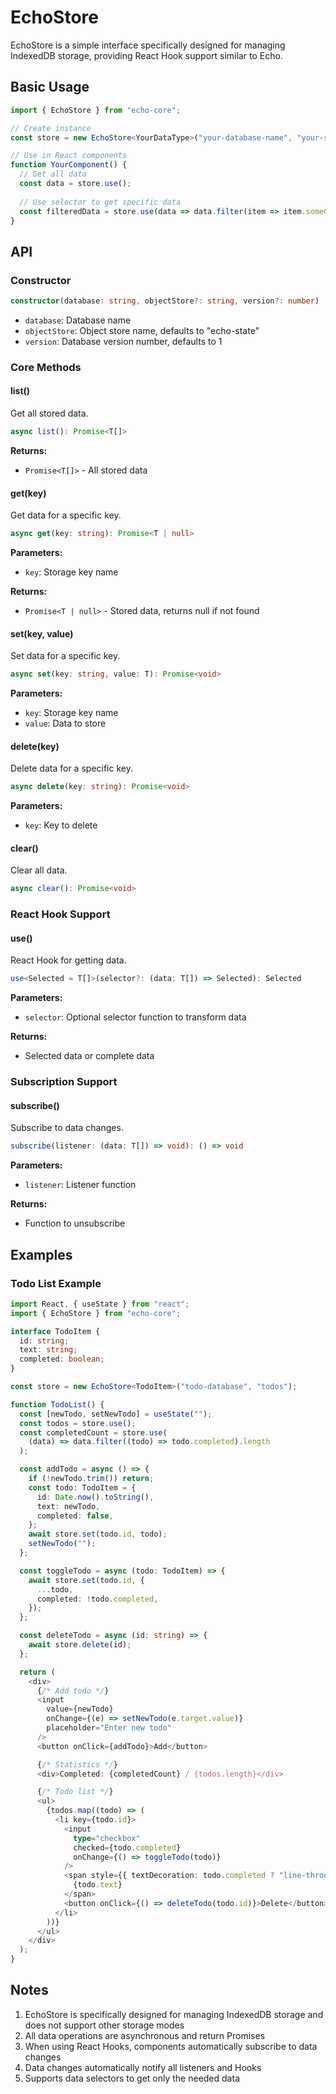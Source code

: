 # EchoStore

EchoStore is a simple interface specifically designed for managing IndexedDB storage, providing React Hook support similar to Echo.

## Basic Usage

```typescript
import { EchoStore } from "echo-core";

// Create instance
const store = new EchoStore<YourDataType>("your-database-name", "your-store-name", 1);

// Use in React components
function YourComponent() {
  // Get all data
  const data = store.use();
  
  // Use selector to get specific data
  const filteredData = store.use(data => data.filter(item => item.someCondition));
}
```

## API

### Constructor

```typescript
constructor(database: string, objectStore?: string, version?: number)
```

- `database`: Database name
- `objectStore`: Object store name, defaults to "echo-state"
- `version`: Database version number, defaults to 1

### Core Methods

#### list()

Get all stored data.

```typescript
async list(): Promise<T[]>
```

**Returns:**
- `Promise<T[]>` - All stored data

#### get(key)

Get data for a specific key.

```typescript
async get(key: string): Promise<T | null>
```

**Parameters:**
- `key`: Storage key name

**Returns:**
- `Promise<T | null>` - Stored data, returns null if not found

#### set(key, value)

Set data for a specific key.

```typescript
async set(key: string, value: T): Promise<void>
```

**Parameters:**
- `key`: Storage key name
- `value`: Data to store

#### delete(key)

Delete data for a specific key.

```typescript
async delete(key: string): Promise<void>
```

**Parameters:**
- `key`: Key to delete

#### clear()

Clear all data.

```typescript
async clear(): Promise<void>
```

### React Hook Support

#### use()

React Hook for getting data.

```typescript
use<Selected = T[]>(selector?: (data: T[]) => Selected): Selected
```

**Parameters:**
- `selector`: Optional selector function to transform data

**Returns:**
- Selected data or complete data

### Subscription Support

#### subscribe()

Subscribe to data changes.

```typescript
subscribe(listener: (data: T[]) => void): () => void
```

**Parameters:**
- `listener`: Listener function

**Returns:**
- Function to unsubscribe

## Examples

### Todo List Example

```typescript
import React, { useState } from "react";
import { EchoStore } from "echo-core";

interface TodoItem {
  id: string;
  text: string;
  completed: boolean;
}

const store = new EchoStore<TodoItem>("todo-database", "todos");

function TodoList() {
  const [newTodo, setNewTodo] = useState("");
  const todos = store.use();
  const completedCount = store.use(
    (data) => data.filter((todo) => todo.completed).length
  );

  const addTodo = async () => {
    if (!newTodo.trim()) return;
    const todo: TodoItem = {
      id: Date.now().toString(),
      text: newTodo,
      completed: false,
    };
    await store.set(todo.id, todo);
    setNewTodo("");
  };

  const toggleTodo = async (todo: TodoItem) => {
    await store.set(todo.id, {
      ...todo,
      completed: !todo.completed,
    });
  };

  const deleteTodo = async (id: string) => {
    await store.delete(id);
  };

  return (
    <div>
      {/* Add todo */}
      <input
        value={newTodo}
        onChange={(e) => setNewTodo(e.target.value)}
        placeholder="Enter new todo"
      />
      <button onClick={addTodo}>Add</button>

      {/* Statistics */}
      <div>Completed: {completedCount} / {todos.length}</div>

      {/* Todo list */}
      <ul>
        {todos.map((todo) => (
          <li key={todo.id}>
            <input
              type="checkbox"
              checked={todo.completed}
              onChange={() => toggleTodo(todo)}
            />
            <span style={{ textDecoration: todo.completed ? "line-through" : "none" }}>
              {todo.text}
            </span>
            <button onClick={() => deleteTodo(todo.id)}>Delete</button>
          </li>
        ))}
      </ul>
    </div>
  );
}
```

## Notes

1. EchoStore is specifically designed for managing IndexedDB storage and does not support other storage modes
2. All data operations are asynchronous and return Promises
3. When using React Hooks, components automatically subscribe to data changes
4. Data changes automatically notify all listeners and Hooks
5. Supports data selectors to get only the needed data 